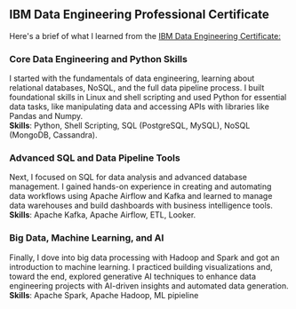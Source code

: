 ## IBM Data Engineering Professional Certificate

Here's a brief of what I learned from the [IBM Data Engineering Certificate:](https://www.coursera.org/professional-certificates/ibm-data-engineer)

### Core Data Engineering and Python Skills
I started with the fundamentals of data engineering, learning about relational databases, NoSQL, and the full data pipeline process. I built foundational skills in Linux and shell scripting and used Python for essential data tasks, like manipulating data and accessing APIs with libraries like Pandas and Numpy.<br>
<b>Skills</b>: Python, Shell Scripting, SQL (PostgreSQL, MySQL), NoSQL (MongoDB, Cassandra).

### Advanced SQL and Data Pipeline Tools
Next, I focused on SQL for data analysis and advanced database management. I gained hands-on experience in creating and automating data workflows using Apache Airflow and Kafka and learned to manage data warehouses and build dashboards with business intelligence tools.<br>
<b>Skills</b>: Apache Kafka, Apache Airflow, ETL, Looker.

### Big Data, Machine Learning, and AI
Finally, I dove into big data processing with Hadoop and Spark and got an introduction to machine learning. I practiced building visualizations and, toward the end, explored generative AI techniques to enhance data engineering projects with AI-driven insights and automated data generation.<br>
<b>Skills</b>: Apache Spark, Apache Hadoop, ML pipieline